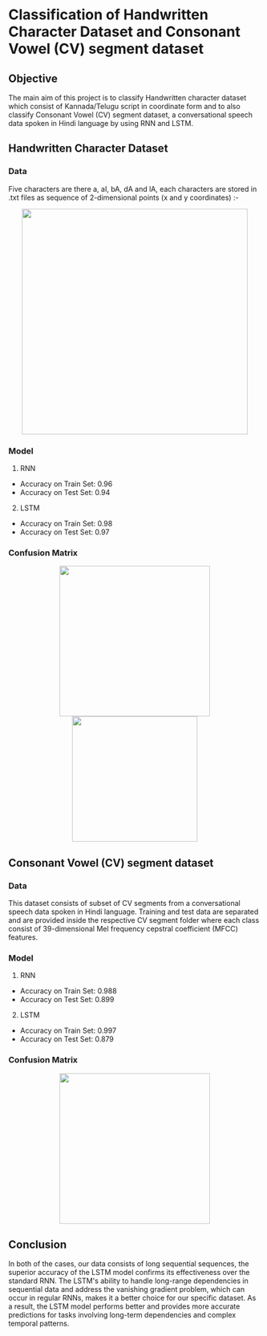 # Classification of Handwritten Character Dataset and Consonant Vowel (CV) segment dataset
## Objective
The main aim of this project is to classify Handwritten character dataset which consist of Kannada/Telugu script in coordinate form and
to also classify Consonant Vowel (CV) segment dataset, a conversational speech data spoken in Hindi language by using
RNN and LSTM.

## Handwritten Character Dataset
### Data

Five characters are there a, aI, bA, dA and lA, each characters are stored in .txt files as sequence of 2-dimensional points (x and y
coordinates) :-
</br>
<p align="center">
  <img width="450" src="https://github.com/Prashant812/Sale-Tracker/assets/93676625/75046862-a09a-4860-b808-7a6418089b02" >
</p>

### Model
1. RNN
* Accuracy on Train Set: 0.96
* Accuracy on Test Set: 0.94
2. LSTM
* Accuracy on Train Set: 0.98
* Accuracy on Test Set: 0.97

### Confusion Matrix
<p align="center">
  <img width="300" src="https://github.com/Prashant812/Sale-Tracker/assets/93676625/1bef7651-0e9d-4bc0-9cc5-dd85cd21fc05" >
  <img width="250" src="https://github.com/Prashant812/Sale-Tracker/assets/93676625/39f4a5fb-8236-43a2-8149-9b9ebaeef4d5" >
</p>


## Consonant Vowel (CV) segment dataset

### Data
This dataset consists of subset of CV segments from a conversational speech data spoken in Hindi language. Training and test data are separated and are 
provided inside the respective CV segment folder where each class consist of 39-dimensional Mel frequency cepstral 
coefficient (MFCC) features.


### Model
1. RNN
* Accuracy on Train Set: 0.988
* Accuracy on Test Set: 0.899
2. LSTM
* Accuracy on Train Set: 0.997
* Accuracy on Test Set: 0.879

### Confusion Matrix
<p align="center">
  <img width="300" src="https://github.com/Prashant812/Sale-Tracker/assets/93676625/e60a72c1-d595-44fc-a555-bf5276415b61" >
</p>

## Conclusion
In both of the cases, our data consists of long sequential sequences, the superior accuracy of the LSTM model confirms its effectiveness over the standard RNN. 
The LSTM's ability to handle long-range dependencies in sequential data and address the vanishing gradient problem, which can occur in regular RNNs, makes
it a better choice for our specific dataset. As a result, the LSTM model performs better and 
provides more accurate predictions for tasks involving long-term dependencies and complex temporal patterns.
